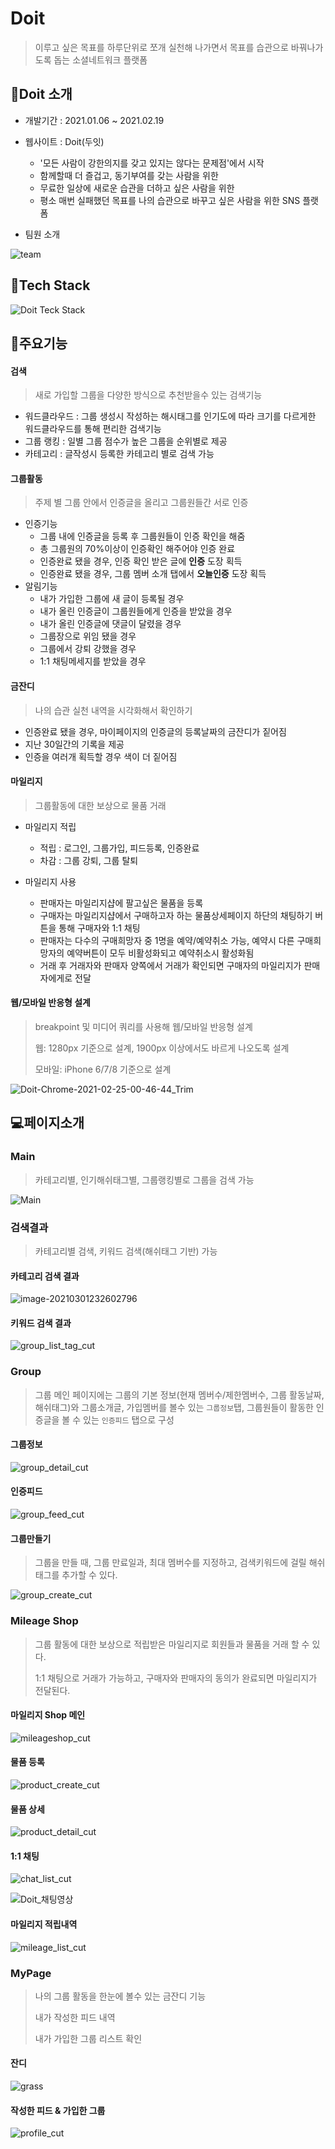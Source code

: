 

# Doit

> 이루고 싶은 목표를 하루단위로 쪼개 실천해 나가면서 목표를 습관으로 바꿔나가도록 돕는 소셜네트워크 플랫폼



## 📙Doit 소개

- 개발기간 : 2021.01.06 ~ 2021.02.19
- 웹사이트 : Doit(두잇)
  -   '모든 사람이 강한의지를 갖고 있지는 않다는 문제점'에서 시작
  -   함께할때 더 즐겁고, 동기부여를 갖는 사람을 위한
  -   무료한 일상에 새로운 습관을 더하고 싶은 사람을 위한
  -   평소 매번 실패했던 목표를 나의 습관으로 바꾸고 싶은 사람을 위한 SNS 플랫폼

- 팀원 소개

![team](README.assets/image-20210301220456702.png)





## 🔧Tech Stack

![Doit Teck Stack](README.assets/image-20210221222400289.png)



## 💎주요기능

#### 검색

> 새로 가입할 그룹을 다양한 방식으로 추천받을수 있는 검색기능

- 워드클라우드 : 그룹 생성시 작성하는 해시태그를 인기도에 따라 크기를 다르게한 워드클라우드를 통해 편리한 검색기능
- 그룹 랭킹 : 일별 그룹 점수가 높은 그룹을 순위별로 제공 
- 카테고리 : 글작성시 등록한 카테고리 별로 검색 가능

#### 그룹활동

> 주제 별 그룹 안에서 인증글을 올리고 그룹원들간 서로 인증

- 인증기능
  - 그룹 내에 인증글을 등록 후 그룹원들이 인증 확인을 해줌
  - 총 그룹원의 70%이상이 인증확인 해주어야 인증 완료
  - 인증완료 됐을 경우, 인증 확인 받은 글에 **인증** 도장 획득
  - 인증완료 됐을 경우, 그룹 멤버 소개 탭에서 **오늘인증** 도장 획득
- 알림기능
  - 내가 가입한 그룹에 새 글이 등록될 경우
  - 내가 올린 인증글이 그룹원들에게 인증을 받았을 경우
  - 내가 올린 인증글에 댓글이 달렸을 경우
  - 그룹장으로 위임 됐을 경우
  - 그룹에서 강퇴 강했을 경우
  - 1:1 채팅메세지를 받았을 경우

#### 금잔디

> 나의 습관 실천 내역을 시각화해서 확인하기

- 인증완료 됐을 경우, 마이페이지의 인증글의 등록날짜의 금잔디가 짙어짐
- 지난 30일간의 기록을 제공
- 인증을 여러개 획득할 경우 색이 더 짙어짐

#### 마일리지

> 그룹활동에 대한 보상으로 물품 거래

- 마일리지 적립

  - 적립 : 로그인, 그룹가입, 피드등록, 인증완료
  - 차감 : 그룹 강퇴, 그룹 탈퇴

- 마일리지 사용

  - 판매자는 마일리지샵에 팔고싶은 물품을 등록
  - 구매자는 마일리지샵에서 구매하고자 하는 물품상세페이지 하단의 채팅하기 버튼을 통해 구매자와 1:1 채팅
  - 판매자는 다수의 구매희망자 중 1명을 예약/예약취소 가능, 예약시 다른 구매희망자의 예약버튼이 모두 비활성화되고 예약취소시 활성화됨
  - 거래 후 거래자와 판매자 양쪽에서 거래가 확인되면 구매자의 마일리지가 판매자에게로 전달

#### 웹/모바일 반응형 설계

> breakpoint 및 미디어 쿼리를 사용해 웹/모바일 반응형 설계
>
> 웹: 1280px 기준으로 설계, 1900px 이상에서도 바르게 나오도록 설계
>
> 모바일: iPhone 6/7/8 기준으로 설계

![Doit-Chrome-2021-02-25-00-46-44_Trim](README.assets/Doit-Chrome-2021-02-25-00-46-44_Trim.gif)





## 💻페이지소개

### Main

> 카테고리별, 인기해쉬태그별, 그룹랭킹별로 그룹을 검색 가능

![Main](README.assets/main.png)

###  검색결과

> 카테고리별 검색, 키워드 검색(해쉬태그 기반) 가능



#### 카테고리 검색 결과

<img src="README.assets/image-20210301232602796.png" alt="image-20210301232602796"  />



#### 키워드 검색 결과

![group_list_tag_cut](README.assets/group_list_tag_cut-1614609327128.png)



### Group

> 그룹 메인 페이지에는 그룹의 기본 정보(현재 멤버수/제한멤버수, 그룹 활동날짜, 해쉬태그)와 그룹소개글, 가입멤버를 볼수 있는 `그룹정보`탭, 그룹원들이 활동한 인증글을 볼 수 있는 `인증피드` 탭으로 구성



#### 그룹정보

<img src="README.assets/group_detail_cut.png" alt="group_detail_cut"  />



#### 인증피드

<img src="README.assets/group_feed_cut-1614609674230.png" alt="group_feed_cut"  />



#### 그룹만들기

> 그룹을 만들 때, 그룹 만료일과, 최대 멤버수를 지정하고, 검색키워드에 걸릴 해쉬태그를 추가할 수 있다.

![group_create_cut](README.assets/group_create_cut.png)



### Mileage Shop

> 그룹 활동에 대한 보상으로 적립받은 마일리지로 회원들과 물품을 거래 할 수 있다.
>
> 1:1 채팅으로 거래가 가능하고, 구매자와 판매자의 동의가 완료되면 마일리지가 전달된다.



#### 마일리지 Shop 메인

![mileageshop_cut](README.assets/mileageshop_cut.png)



#### 물품 등록

![product_create_cut](README.assets/product_create_cut-1614611100866.png)



#### 물품 상세

![product_detail_cut](README.assets/product_detail_cut-1614611129879.png)



#### 1:1 채팅

![chat_list_cut](README.assets/chat_list_cut.png)

![Doit_채팅영상](README.assets/Doit_채팅영상.gif)



#### 마일리지 적립내역

![mileage_list_cut](README.assets/mileage_list_cut.png)



### MyPage

> 나의 그룹 활동을 한눈에 볼수 있는 금잔디 기능
>
> 내가 작성한 피드 내역
>
> 내가 가입한 그룹 리스트 확인

#### 잔디

![grass](README.assets/grass.png)

#### 작성한 피드 & 가입한 그룹 

![profile_cut](README.assets/profile_cut.png)






